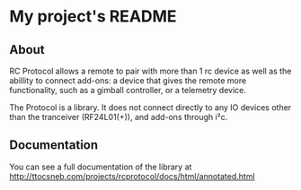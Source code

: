 # My project's README

## About

RC Protocol allows a remote to pair with more than 1 rc device as well as the abillity to connect add-ons: a device that gives the remote more functionality, such as a gimball controller, or a telemetry device.

The Protocol is a library. It does not connect directly to any IO devices other than the tranceiver (RF24L01(+)), and add-ons through i²c.

## Documentation

You can see a full documentation of the library at http://ttocsneb.com/projects/rcprotocol/docs/html/annotated.html
